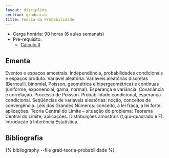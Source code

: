 ```yaml
---
layout: disciplina
section: graduacao
title: Teoria da Probabilidade 
---
```


- Carga horária: 90 horas (6 aulas semanais)
- Pré-requisito:
    - [Cálculo II](calculo-II.html)

## Ementa

Eventos e espaços amostrais. Independência, probabilidades
condicionais e espaços produto. Variável aleatória. Variáveis
aleatórias discretas (Bernoulli, binomial, Poisson, geométrica e
hipergeométrica) e contínuas (uniforme, exponencial, gama,
normal). Esperança e variância. Covariância e correlação. Processo de
Poisson. Probabilidade condicional, esperança condicional. Seqüências
de variáveis aleatórias: noção, conceitos de convergência. Leis dos
Grandes Números: conceito, a lei fraca, a lei forte;
aplicações. Teoria Central do Limite – situação do problema; Teorema
Central do Limite; aplicações. Distribuições amostrais (t,qui-quadrado e F).
Introdução à Inferência Estatística.

## Bibliografia

{% bibliography --file grad-teoria-probabilidade %}
